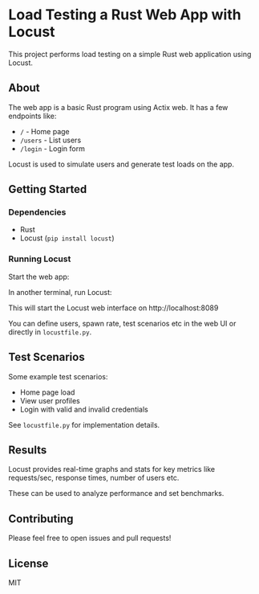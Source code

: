 # Load Testing a Rust Web App with Locust

This project performs load testing on a simple Rust web application using Locust.

## About 

The web app is a basic Rust program using Actix web. It has a few endpoints like:

- `/` - Home page  
- `/users` - List users
- `/login` - Login form

Locust is used to simulate users and generate test loads on the app.

## Getting Started

### Dependencies

- Rust
- Locust (`pip install locust`)

### Running Locust

Start the web app:

In another terminal, run Locust:


This will start the Locust web interface on http://localhost:8089

You can define users, spawn rate, test scenarios etc in the web UI or directly in `locustfile.py`.

## Test Scenarios

Some example test scenarios:

- Home page load  
- View user profiles
- Login with valid and invalid credentials

See `locustfile.py` for implementation details.

## Results 

Locust provides real-time graphs and stats for key metrics like requests/sec, response times, number of users etc.

These can be used to analyze performance and set benchmarks.

## Contributing

Please feel free to open issues and pull requests!

## License

MIT